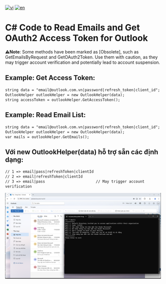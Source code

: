 [![vi](https://img.shields.io/badge/Ng%C3%B4n%20ng%E1%BB%AF-Ti%E1%BA%BFng%20Vi%E1%BB%87t-red.svg)](https://github.com/ngochoaitn/little-things/blob/main/read-email-outlook/CSharp/Readme.md)
[![en](https://img.shields.io/badge/Language-English-blue.svg)](https://github.com/ngochoaitn/little-things/blob/main/read-email-outlook/CSharp/Readme.en.md)

# C# Code to Read Emails and Get OAuth2 Access Token for Outlook
⚠️**Note**: Some methods have been marked as [Obsolete], such as GetEmailsByRequest and GetOAuth2Token. Use them with caution, as they may trigger account verification and potentially lead to account suspension.
## Example: Get Access Token:
```
string data = "email@outlook.com.vn|password|refresh_token|client_id";
OutlookHelper outlookHelper = new OutlookHelper(data);
string accessToken = outlookHelper.GetAccessToken();
```

## Example: Read Email List:
```
string data = "email@outlook.com.vn|password|refresh_token|client_id";
OutlookHelper outlookHelper = new OutlookHelper(data);
var mails = outlookHelper.GetEmails();
```

## Với new OutlookHelper(data) hỗ trợ sẵn các định dạng:
```
// 1 => email|pass|refreshToken|clientId
// 2 => email|refreshToken|clientId
// 3 => email|pass                       // May trigger account verification
```

![Screenshot](https://github.com/ngochoaitn/little-things/blob/main/read-email-outlook/CSharp/Screenshot.png)